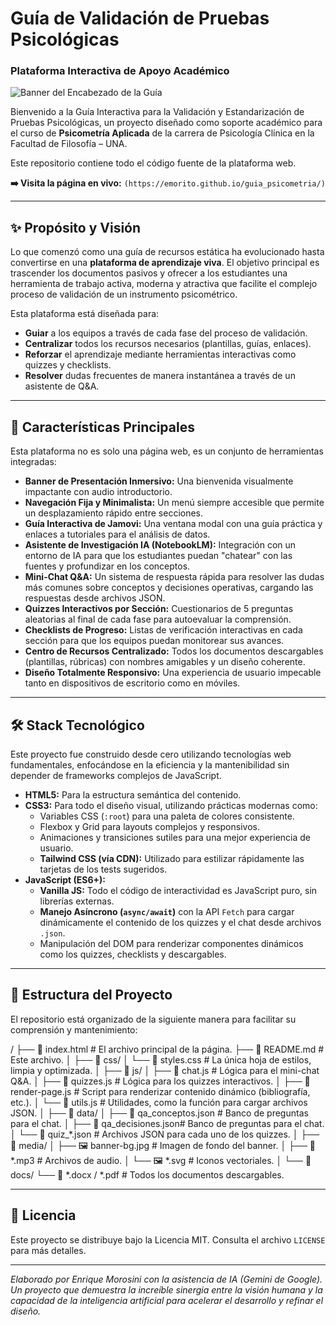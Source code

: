 # Guía de Validación de Pruebas Psicológicas
### Plataforma Interactiva de Apoyo Académico

![Banner del Encabezado de la Guía](httpsika.io/blog/una-guia-sencilla-de-diseno-web-psicologico/attachment/guia-de-validacion-y-estandarizacion-de-pruebas-psicologicas)

Bienvenido a la Guía Interactiva para la Validación y Estandarización de Pruebas Psicológicas, un proyecto diseñado como soporte académico para el curso de **Psicometría Aplicada** de la carrera de Psicología Clínica en la Facultad de Filosofía – UNA.

Este repositorio contiene todo el código fuente de la plataforma web.

**➡️ Visita la página en vivo:** `(https://emorito.github.io/guia_psicometria/)`

---

## ✨ Propósito y Visión

Lo que comenzó como una guía de recursos estática ha evolucionado hasta convertirse en una **plataforma de aprendizaje viva**. El objetivo principal es trascender los documentos pasivos y ofrecer a los estudiantes una herramienta de trabajo activa, moderna y atractiva que facilite el complejo proceso de validación de un instrumento psicométrico.

Esta plataforma está diseñada para:
- **Guiar** a los equipos a través de cada fase del proceso de validación.
- **Centralizar** todos los recursos necesarios (plantillas, guías, enlaces).
- **Reforzar** el aprendizaje mediante herramientas interactivas como quizzes y checklists.
- **Resolver** dudas frecuentes de manera instantánea a través de un asistente de Q&A.

---

## 🚀 Características Principales

Esta plataforma no es solo una página web, es un conjunto de herramientas integradas:

*   **Banner de Presentación Inmersivo:** Una bienvenida visualmente impactante con audio introductorio.
*   **Navegación Fija y Minimalista:** Un menú siempre accesible que permite un desplazamiento rápido entre secciones.
*   **Guía Interactiva de Jamovi:** Una ventana modal con una guía práctica y enlaces a tutoriales para el análisis de datos.
*   **Asistente de Investigación IA (NotebookLM):** Integración con un entorno de IA para que los estudiantes puedan "chatear" con las fuentes y profundizar en los conceptos.
*   **Mini-Chat Q&A:** Un sistema de respuesta rápida para resolver las dudas más comunes sobre conceptos y decisiones operativas, cargando las respuestas desde archivos JSON.
*   **Quizzes Interactivos por Sección:** Cuestionarios de 5 preguntas aleatorias al final de cada fase para autoevaluar la comprensión.
*   **Checklists de Progreso:** Listas de verificación interactivas en cada sección para que los equipos puedan monitorear sus avances.
*   **Centro de Recursos Centralizado:** Todos los documentos descargables (plantillas, rúbricas) con nombres amigables y un diseño coherente.
*   **Diseño Totalmente Responsivo:** Una experiencia de usuario impecable tanto en dispositivos de escritorio como en móviles.

---

## 🛠️ Stack Tecnológico

Este proyecto fue construido desde cero utilizando tecnologías web fundamentales, enfocándose en la eficiencia y la mantenibilidad sin depender de frameworks complejos de JavaScript.

*   **HTML5:** Para la estructura semántica del contenido.
*   **CSS3:** Para todo el diseño visual, utilizando prácticas modernas como:
    *   Variables CSS (`:root`) para una paleta de colores consistente.
    *   Flexbox y Grid para layouts complejos y responsivos.
    *   Animaciones y transiciones sutiles para una mejor experiencia de usuario.
    *   **Tailwind CSS (vía CDN):** Utilizado para estilizar rápidamente las tarjetas de los tests sugeridos.
*   **JavaScript (ES6+):**
    *   **Vanilla JS:** Todo el código de interactividad es JavaScript puro, sin librerías externas.
    *   **Manejo Asíncrono (`async/await`)** con la API `Fetch` para cargar dinámicamente el contenido de los quizzes y el chat desde archivos `.json`.
    *   Manipulación del DOM para renderizar componentes dinámicos como los quizzes, checklists y descargables.

---

## 📂 Estructura del Proyecto

El repositorio está organizado de la siguiente manera para facilitar su comprensión y mantenimiento:

/
├── 📄 index.html # El archivo principal de la página.
├── 📄 README.md # Este archivo.
│
├── 📁 css/
│ └── 📄 styles.css # La única hoja de estilos, limpia y optimizada.
│
├── 📁 js/
│ ├── 📄 chat.js # Lógica para el mini-chat Q&A.
│ ├── 📄 quizzes.js # Lógica para los quizzes interactivos.
│ ├── 📄 render-page.js # Script para renderizar contenido dinámico (bibliografía, etc.).
│ └── 📄 utils.js # Utilidades, como la función para cargar archivos JSON.
│
├── 📁 data/
│ ├── 📄 qa_conceptos.json # Banco de preguntas para el chat.
│ ├── 📄 qa_decisiones.json# Banco de preguntas para el chat.
│ └── 📄 quiz_*.json # Archivos JSON para cada uno de los quizzes.
│
├── 📁 media/
│ ├── 🖼️ banner-bg.jpg # Imagen de fondo del banner.
│ ├── 🎵 *.mp3 # Archivos de audio.
│ └── 🖼️ *.svg # Iconos vectoriales.
│
└── 📁 docs/
└── 📄 *.docx / *.pdf # Todos los documentos descargables.

---

## 📄 Licencia

Este proyecto se distribuye bajo la Licencia MIT. Consulta el archivo `LICENSE` para más detalles.

---
*Elaborado por Enrique Morosini con la asistencia de IA (Gemini de Google). Un proyecto que demuestra la increíble sinergia entre la visión humana y la capacidad de la inteligencia artificial para acelerar el desarrollo y refinar el diseño.*
